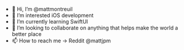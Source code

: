 - 👋 Hi, I’m @mattmontreuil
- 👀 I’m interested iOS development
- 🌱 I’m currently learning SwiftUI
- 💞️ I’m looking to collaborate on anything that helps make the world a better place
- 📫 How to reach me -> Reddit @mattjpm

<!---
mattmontreuil/mattmontreuil is a ✨ special ✨ repository because its `README.md` (this file) appears on your GitHub profile.
You can click the Preview link to take a look at your changes.
--->
